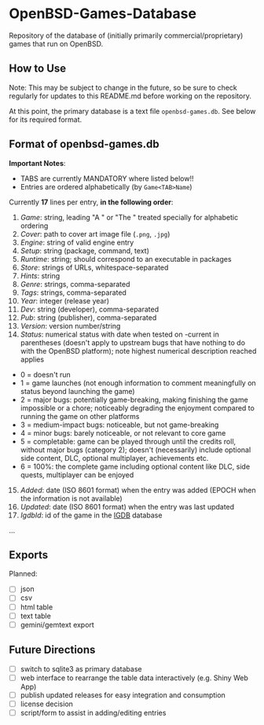 # OpenBSD-Games-Database

Repository of the database of (initially primarily commercial/proprietary) games that run on OpenBSD.

## How to Use

Note: This may be subject to change in the future, so be sure to check regularly for updates to this README.md before working on the repository.

At this point, the primary database is a text file `openbsd-games.db`. See below for its required format.

## Format of openbsd-games.db

**Important Notes**:

* TABS are currently MANDATORY where listed below!!
* Entries are ordered alphabetically (by `Game<TAB>Name`)

Currently **17** lines per entry, **in the following order**:

1. *Game*: string, leading "A " or "The " treated specially for alphabetic ordering
2. *Cover*: path to cover art image file (`.png`, `.jpg`)
3. *Engine*: string of valid engine entry
4. *Setup*: string (package, command, text)
5. *Runtime*: string; should correspond to an executable in packages
6. *Store*: strings of URLs, whitespace-separated
7. *Hints*: string
8. *Genre*: strings, comma-separated
9. *Tags*: strings, comma-separated
10. *Year*: integer (release year)
11. *Dev*: string (developer), comma-separated
12. *Pub*: string (publisher), comma-separated
13. *Version*: version number/string
14. *Status*: numerical status with date when tested on -current in parentheses (doesn't apply to upstream bugs that have nothing to do with the OpenBSD platform); note highest numerical description reached applies
 * 0 = doesn't run
 * 1 = game launches (not enough information to comment meaningfully on status beyond launching the game)
 * 2 = major bugs: potentially game-breaking, making finishing the game impossible or a chore; noticeably degrading the enjoyment compared to running the game on other platforms
 * 3 = medium-impact bugs: noticeable, but not game-breaking
 * 4 = minor bugs: barely noticeable, or not relevant to core game
 * 5 = completable: game can be played through until the credits roll, without major bugs (category 2); doesn't (necessarily) include optional side content, DLC, optional multiplayer, achievements etc.
 * 6 = 100%: the complete game including optional content like DLC, side quests, multiplayer can be enjoyed
15. *Added*: date (ISO 8601 format) when the entry was added (EPOCH when the information is not available)
16. *Updated*: date (ISO 8601 format) when the entry was last updated
17. *IgdbId*: id of the game in the [IGDB](https://www.igdb.com) database 

...

## Exports

Planned:
- [ ] json
- [ ] csv
- [ ] html table
- [ ] text table
- [ ] gemini/gemtext export

## Future Directions

- [ ] switch to sqlite3 as primary database
- [ ] web interface to rearrange the table data interactively (e.g. Shiny Web App)
- [ ] publish updated releases for easy integration and consumption
- [ ] license decision
- [ ] script/form to assist in adding/editing entries
